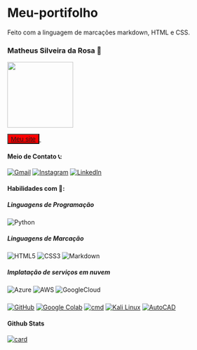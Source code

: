 # Meu-portifolho
Feito com a linguagem de marcações markdown, HTML e CSS.

### Matheus Silveira da Rosa 👋


<img src="https://media.licdn.com/dms/image/D4D03AQHOnQY8s0kpQA/profile-displayphoto-shrink_800_800/0/1708209907359?e=1718236800&v=beta&t=e30KPyiNuSwX8tsyZpQ5b6RiBa7zZalO1HpL74FXkRg"
width=150px height=150px aling/>

<button style="background-color: red; color: white; font-size: 15px; font-family: Arial;"><a href="https://silveira01.jimdofree.com/">Meu site</button>
[![]()](mailto:matheuslicao2023@gmail.com) 


#### Meio de Contato 📞:
[![Gmail](https://img.shields.io/badge/Gmail-333333?style=for-the-badge&logo=gmail&logoColor=red)](mailto:matheuslicao2023@gmail.com) 
[![Instagram](https://img.shields.io/badge/-Instagram-%23E4405F?style=for-the-badge&logo=instagram&logoColor=white)](https://www.instagram.com/og.theusss/)
[![LinkedIn](https://img.shields.io/badge/LinkedIn-0077B5?style=for-the-badge&logo=linkedin&logoColor=white)](https://www.linkedin.com/in/Matheus-Silveira-da-Rosa-36b472a7/)


#### Habilidades com 👷:

 
##### Linguagens de Programação
![Python](https://img.shields.io/badge/python-3670A0?style=for-the-badge&logo=python&logoColor=ffdd54)

##### Linguagens de Marcação
![HTML5](https://img.shields.io/badge/HTML5-E34F26?style=for-the-badge&logo=html5&logoColor=white)
![CSS3](https://img.shields.io/badge/CSS3-1572B6?style=for-the-badge&logo=css3&logoColor=white)
![Markdown](https://img.shields.io/badge/Markdown-000?style=for-the-badge&logo=markdown)

##### Implatação de serviços em nuvem 
![Azure](https://img.shields.io/badge/Azure-blue?style=for-the-badge&logo=microsoft%20azure&logoColor=blue&labelColor=FFFFFF&link=https%3A%2F%2Fimages.app.goo.gl%2FK7PN1jYJd57x4q7A8)
![AWS](https://img.shields.io/badge/AWS-000.svg?style=for-the-badge&logo=amazon-aws&logoColor=white)
![GoogleCloud](https://img.shields.io/badge/GoogleCloud-%234285F4.svg?style=for-the-badge&logo=google-cloud&logoColor=white)

##### 
[![GitHub](https://img.shields.io/badge/GitHub-100000?style=for-the-badge&logo=github&logoColor=white)](https://github.com/matheus24k)
[![Google Colab](https://img.shields.io/badge/Google%20Colab-333333?style=for-the-badge&logo=google-colab&logoColor=yellow)](https://colab.research.google.com/drive/1cmouBEFvraePcvNp6-VpCZdyCHoJ6arp)
[![cmd](https://img.shields.io/badge/cmd-333333?style=for-the-badge&logo=windows&logoColor=white)](https://colab.research.google.com/drive/1cmouBEFvraePcvNp6-VpCZdyCHoJ6arp)
[![Kali Linux](https://img.shields.io/badge/Kali%20Linux-333333?style=for-the-badge&logo=kali-linux&logoColor=white)](https://colab.research.google.com/drive/1cmouBEFvraePcvNp6-VpCZdyCHoJ6arp)
[![AutoCAD](https://img.shields.io/badge/AutoCAD-333333?style=for-the-badge&logo=autodesk&logoColor=white)](https://colab.research.google.com/drive/1cmouBEFvraePcvNp6-VpCZdyCHoJ6arp)


#### Github Stats
[![card](https://github-readme-stats.vercel.app/api?username=matheus24k&theme=default)](https://github.com/anuraghazra/github-readme-stats)
